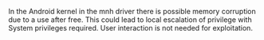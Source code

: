 In the Android kernel in the mnh driver there is possible memory corruption due to a use after free. This could lead to local escalation of privilege with System privileges required. User interaction is not needed for exploitation.